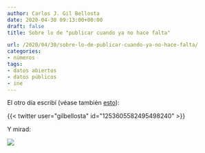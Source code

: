 ```yaml
---
author: Carlos J. Gil Bellosta
date: 2020-04-30 09:13:00+00:00
draft: false
title: Sobre lo de "publicar cuando ya no hace falta"

url: /2020/04/30/sobre-lo-de-publicar-cuando-ya-no-hace-falta/
categories:
- números
tags:
- datos abiertos
- datos públicos
- ine
---
```


El otro día escribí (véase también [esto](https://www.datanalytics.com/2020/04/09/deberian-publicarse-datos-en-beta/)):

{{< twitter user="gilbellosta" id="1253605582495498240" >}}

Y mirad:

![](/wp-uploads/2020/04/calendario_ine.png#center)